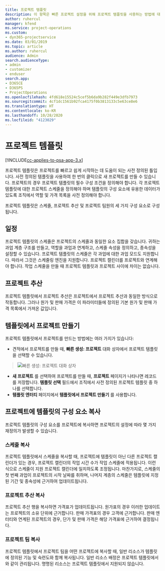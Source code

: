 ```yaml
---
title: 프로젝트 템플릿
description: 이 항목은 빠른 프로젝트 설정을 위해 프로젝트 템플릿을 사용하는 방법에 대한 정보를 제공합니다.
author: ruhercul
manager: kfend
ms.service: project-operations
ms.custom:
- dyn365-projectservice
ms.date: 03/01/2019
ms.topic: article
ms.author: ruhercul
audience: Admin
search.audienceType:
- admin
- customizer
- enduser
search.app:
- D365CE
- D365PS
- ProjectOperations
ms.openlocfilehash: 4fd618e15524c5cef5b6da9b282f449e3dfb7973
ms.sourcegitcommit: 4cf1dc1561b92fca4175f0b3813133c5e63ce8e6
ms.translationtype: HT
ms.contentlocale: ko-KR
ms.lasthandoff: 10/28/2020
ms.locfileid: "4123029"
---
```

# <a name="project-templates"></a>프로젝트 템플릿 

[!INCLUDE[cc-applies-to-psa-app-3.x](../includes/cc-applies-to-psa-app-3x.md)]

프로젝트 템플릿은 프로젝트를 빠르고 쉽게 시작하는 데 도움이 되는 사전 정의된 틀입니다. 사전 정의된 템플릿을 사용하여 한 번의 클릭으로 새 프로젝트를 만들 수 있습니다. 프로젝트의 경우 프로젝트 템플릿의 필수 구성 조건을 정의해야 합니다. 각 프로젝트 템플릿에 대한 프로젝트 스케줄을 정의해야 하며 템플릿의 구성 요소에 유용한 데이터가 있도록 조직에서 역할 및 가격 목록을 사전 정의해야 합니다.

프로젝트 템플릿은 스케줄, 프로젝트 추산 및 프로젝트 팀원의 세 가지 구성 요소로 구성됩니다.

## <a name="schedule"></a>일정

프로젝트 템플릿의 스케줄은 프로젝트의 스케줄과 동일한 요소 집합을 갖습니다. 귀하는 과업 계층 구조를 만들고, 역할을 과업과 연계하고, 스케줄 속성을 정의하고, 종속성을 설정할 수 있습니다. 프로젝트 템플릿의 스케줄은 각 과업에 대한 과업 모드도 지원합니다. 따라서 그것은 스케줄링 엔진을 지원합니다. 프로젝트 캘린더를 프로젝트와 연계해야 합니다. 작업 스케줄을 만들 때 프로젝트 템플릿과 프로젝트 사이에 차이는 없습니다.

## <a name="project-estimates"></a>프로젝트 추산

프로젝트 템플릿에서 프로젝트 추산은 프로젝트에서 프로젝트 추산과 동일한 방식으로 작동합니다. 그러나 원가 및 판매 가격은 이 파라미터들에 정의된 기본 원가 및 판매 가격 목록에서 가져온 값입니다.

## <a name="creating-a-project-from-a-template"></a>템플릿에서 프로젝트 만들기
 
프로젝트 템플릿에서 프로젝트를 만드는 방법에는 여러 가지가 있습니다:

- 견적에서 프로젝트를 만들 때, **빠른 생성: 프로젝트** 대화 상자에서 프로젝트 템플릿을 선택할 수 있습니다.

> ![빠른 생성: 프로젝트 대화 상자](media/project-11.png)

- **새 프로젝트** 를 선택하여 프로젝트를 만들 때, **프로젝트** 페이지가 나타나면 레코드를 저장합니다. **템플릿 선택** 필드에서 조직에서 사전 정의된 프로젝트 템플릿 중 하나를 선택합니다.
- **템플릿 엔터티** 페이지에서 **템플릿에서 프로젝트 만들기** 를 사용합니다.

## <a name="copying-components-of-template-to-project"></a>프로젝트에 템플릿의 구성 요소 복사

프로젝트 템플릿의 구성 요소를 프로젝트에 복사하면 프로젝트의 설정에 따라 몇 가지 재정의가 발생할 수 있습니다.

### <a name="copying-the-schedule"></a>스케줄 복사

프로젝트 템플릿에서 스케줄을 복사할 때, 프로젝트에 템플릿이 아닌 다른 프로젝트 캘린더가 있는 경우, 프로젝트 캘린더의 작업 시간 수가 작업 스케줄에 적용됩니다. 이런 식으로 스케줄이 지원 프로젝트 캘린더에 일치하도록 조정됩니다. 마찬가지로, 스케줄의 첫 번째 과업이 프로젝트의 시작 날짜를 취하며, 나머지 계층의 스케줄은 템플릿에 지정된 기간 및 종속성에 근거하여 업데이트됩니다. 

### <a name="copying-project-estimates"></a>프로젝트 추산 복사 

프로젝트 추산 행을 복사하면 가격표가 업데이트됩니다. 원가표의 경우 이러한 업데이트는 프로젝트의 소유 단위에 근거합니다. 판매 가격표의 경우 고객에 근거합니다. 판매 엔터티와 연계된 프로젝트의 경우, 단가 및 판매 가격은 해당 가격표에 근거하여 결정됩니다.

### <a name="copying-a-project-team"></a>프로젝트 팀 복사

프로젝트 템플릿에서 프로젝트 팀을 어떤 프로젝트에 복사할 때, 일반 리소스가 템플릿에 정의된 기능 및 숙련도와 함께 복사됩니다. 일반 리소스 배정은 프로젝트 템플릿에서와 같이 관리됩니다. 명명된 리소스는 프로젝트 템플릿에서 지원되지 않습니다.
